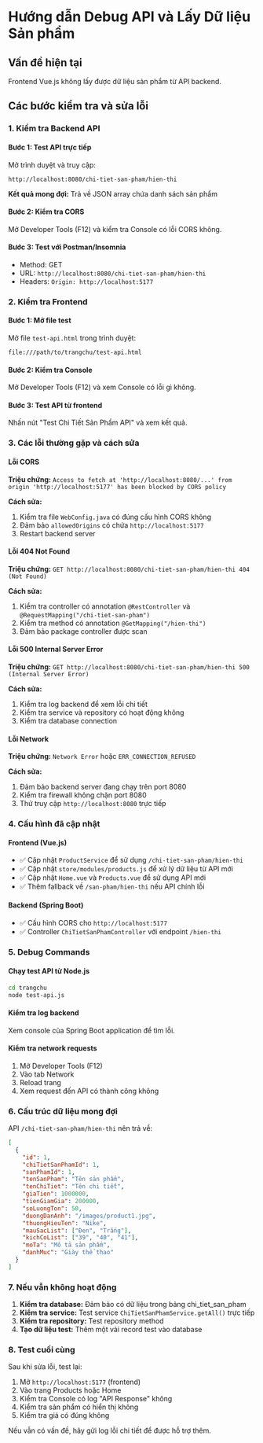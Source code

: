 # Hướng dẫn Debug API và Lấy Dữ liệu Sản phẩm

## Vấn đề hiện tại
Frontend Vue.js không lấy được dữ liệu sản phẩm từ API backend.

## Các bước kiểm tra và sửa lỗi

### 1. Kiểm tra Backend API

#### Bước 1: Test API trực tiếp
Mở trình duyệt và truy cập:
```
http://localhost:8080/chi-tiet-san-pham/hien-thi
```

**Kết quả mong đợi:** Trả về JSON array chứa danh sách sản phẩm

#### Bước 2: Kiểm tra CORS
Mở Developer Tools (F12) và kiểm tra Console có lỗi CORS không.

#### Bước 3: Test với Postman/Insomnia
- Method: GET
- URL: `http://localhost:8080/chi-tiet-san-pham/hien-thi`
- Headers: `Origin: http://localhost:5177`

### 2. Kiểm tra Frontend

#### Bước 1: Mở file test
Mở file `test-api.html` trong trình duyệt:
```
file:///path/to/trangchu/test-api.html
```

#### Bước 2: Kiểm tra Console
Mở Developer Tools (F12) và xem Console có lỗi gì không.

#### Bước 3: Test API từ frontend
Nhấn nút "Test Chi Tiết Sản Phẩm API" và xem kết quả.

### 3. Các lỗi thường gặp và cách sửa

#### Lỗi CORS
**Triệu chứng:** `Access to fetch at 'http://localhost:8080/...' from origin 'http://localhost:5177' has been blocked by CORS policy`

**Cách sửa:**
1. Kiểm tra file `WebConfig.java` có đúng cấu hình CORS không
2. Đảm bảo `allowedOrigins` có chứa `http://localhost:5177`
3. Restart backend server

#### Lỗi 404 Not Found
**Triệu chứng:** `GET http://localhost:8080/chi-tiet-san-pham/hien-thi 404 (Not Found)`

**Cách sửa:**
1. Kiểm tra controller có annotation `@RestController` và `@RequestMapping("/chi-tiet-san-pham")`
2. Kiểm tra method có annotation `@GetMapping("/hien-thi")`
3. Đảm bảo package controller được scan

#### Lỗi 500 Internal Server Error
**Triệu chứng:** `GET http://localhost:8080/chi-tiet-san-pham/hien-thi 500 (Internal Server Error)`

**Cách sửa:**
1. Kiểm tra log backend để xem lỗi chi tiết
2. Kiểm tra service và repository có hoạt động không
3. Kiểm tra database connection

#### Lỗi Network
**Triệu chứng:** `Network Error` hoặc `ERR_CONNECTION_REFUSED`

**Cách sửa:**
1. Đảm bảo backend server đang chạy trên port 8080
2. Kiểm tra firewall không chặn port 8080
3. Thử truy cập `http://localhost:8080` trực tiếp

### 4. Cấu hình đã cập nhật

#### Frontend (Vue.js)
- ✅ Cập nhật `ProductService` để sử dụng `/chi-tiet-san-pham/hien-thi`
- ✅ Cập nhật `store/modules/products.js` để xử lý dữ liệu từ API mới
- ✅ Cập nhật `Home.vue` và `Products.vue` để sử dụng API mới
- ✅ Thêm fallback về `/san-pham/hien-thi` nếu API chính lỗi

#### Backend (Spring Boot)
- ✅ Cấu hình CORS cho `http://localhost:5177`
- ✅ Controller `ChiTietSanPhamController` với endpoint `/hien-thi`

### 5. Debug Commands

#### Chạy test API từ Node.js
```bash
cd trangchu
node test-api.js
```

#### Kiểm tra log backend
Xem console của Spring Boot application để tìm lỗi.

#### Kiểm tra network requests
1. Mở Developer Tools (F12)
2. Vào tab Network
3. Reload trang
4. Xem request đến API có thành công không

### 6. Cấu trúc dữ liệu mong đợi

API `/chi-tiet-san-pham/hien-thi` nên trả về:
```json
[
  {
    "id": 1,
    "chiTietSanPhamId": 1,
    "sanPhamId": 1,
    "tenSanPham": "Tên sản phẩm",
    "tenChiTiet": "Tên chi tiết",
    "giaTien": 1000000,
    "tienGiamGia": 200000,
    "soLuongTon": 50,
    "duongDanAnh": "/images/product1.jpg",
    "thuongHieuTen": "Nike",
    "mauSacList": ["Đen", "Trắng"],
    "kichCoList": ["39", "40", "41"],
    "moTa": "Mô tả sản phẩm",
    "danhMuc": "Giày thể thao"
  }
]
```

### 7. Nếu vẫn không hoạt động

1. **Kiểm tra database:** Đảm bảo có dữ liệu trong bảng chi_tiet_san_pham
2. **Kiểm tra service:** Test service `ChiTietSanPhamService.getAll()` trực tiếp
3. **Kiểm tra repository:** Test repository method
4. **Tạo dữ liệu test:** Thêm một vài record test vào database

### 8. Test cuối cùng

Sau khi sửa lỗi, test lại:
1. Mở `http://localhost:5177` (frontend)
2. Vào trang Products hoặc Home
3. Kiểm tra Console có log "API Response" không
4. Kiểm tra sản phẩm có hiển thị không
5. Kiểm tra giá có đúng không

Nếu vẫn có vấn đề, hãy gửi log lỗi chi tiết để được hỗ trợ thêm.
